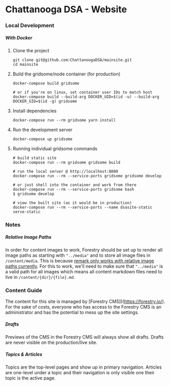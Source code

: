 # Chattanooga DSA - Website

### Local Development

##### With Docker

1. Clone the project

   ```
   git clone git@github.com:ChattanoogaDSA/mainsite.git
   cd mainsite
   ```

2. Build the gridsome/node container (for production)

   ```
   docker-compose build gridsome
   
   # or if you're on linux, set container user IDs to match host
   docker-compose build --build-arg DOCKER_UID=$(id -u) --build-arg DOCKER_GID=$(id -g) gridsome 
   ```

3. Install dependencies

   ```
   docker-compose run --rm gridsome yarn install
   ```

4. Run the development server

   ```
   docker-compose up gridsome
   ```
   
5. Running individual gridsome commands

   ```
   # build static site
   docker-compose run --rm gridsome gridsome build
   
   # run the local server @ http://localhost:8080
   docker-compose run --rm --service-ports gridsome gridsome develop
   
   # or just shell into the container and work from there
   docker-compose run --rm --service-ports gridsome bash
   $ gridsome develop
   
   # view the built site (as it would be in production)
   docker-compose run --rm --service-ports --name dsasite-static serve-static
   ```

### Notes

##### Relative Image Paths

In order for content images to work, Forestry should be set up to render all image paths as starting with `"../media"` and to store all image files in `/content/media`. This is because [remark only works with relative image paths currently](https://github.com/gridsome/gridsome/issues/594). For this to work, we'll need to make sure that `"../media"`  is a valid path for all images which means all content markdown files need to live in `/content/{dir}/{file}.md`. 

### Content Guide

The content for this site is managed by [Forestry CMS])(https://forestry.io/). For the sake of costs, everyone who has access to the Forestry CMS is an administrator and has the potential to mess up the site settings. 

##### Drafts

Previews of the CMS in the Forestry CMS will always show all drafts. Drafts are never visible on the production/live site. 

##### Topics & Articles

Topics are the top-level pages and show up in primary navigation. Articles are one-level under a topic and their navigation is only visible one their topic is the active page. 